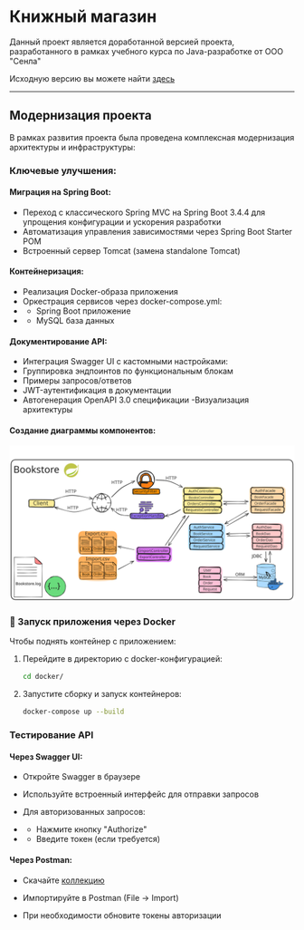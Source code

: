 # Книжный магазин
Данный проект является доработанной версией проекта, разработанного в рамках учебного курса по Java-разработке от ООО "Сенла"

Исходную версию вы можете найти [здесь](https://github.com/nemk0ff/SenlaCourse/tree/main/4)

---
## Модернизация проекта
В рамках развития проекта была проведена комплексная модернизация архитектуры и инфраструктуры:

### Ключевые улучшения:
#### Миграция на Spring Boot:

- Переход с классического Spring MVC на Spring Boot 3.4.4 для упрощения конфигурации и ускорения разработки
- Автоматизация управления зависимостями через Spring Boot Starter POM
- Встроенный сервер Tomcat (замена standalone Tomcat)

#### Контейнеризация:
- Реализация Docker-образа приложения
- Оркестрация сервисов через docker-compose.yml:
- - Spring Boot приложение
- - MySQL база данных

#### Документирование API:
- Интеграция Swagger UI с кастомными настройками:
- Группировка эндпоинтов по функциональным блокам
- Примеры запросов/ответов
- JWT-аутентификация в документации
- Автогенерация OpenAPI 3.0 спецификации
-Визуализация архитектуры

#### Создание диаграммы компонентов:
![ComponentDiagram](schema.excalidraw.svg)

### 🐳 Запуск приложения через Docker

Чтобы поднять контейнер с приложением:

1. Перейдите в директорию с docker-конфигурацией:
   ```bash
   cd docker/
   ```
2. Запустите сборку и запуск контейнеров:

    ```bash
    docker-compose up --build
    ```

### Тестирование API
#### Через Swagger UI:
- Откройте Swagger в браузере

- Используйте встроенный интерфейс для отправки запросов

- Для авторизованных запросов:

- - Нажмите кнопку "Authorize"

- - Введите токен (если требуется)

#### Через Postman:
- Скачайте [коллекцию](Bookstore.postman_collection.json)

- Импортируйте в Postman (File → Import)

- При необходимости обновите токены авторизации
